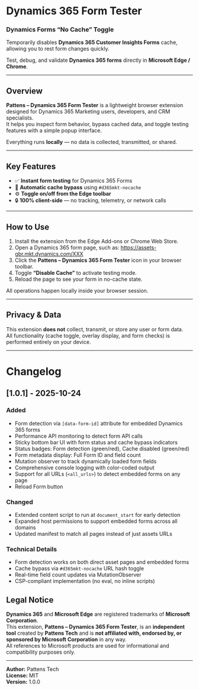 # Dynamics 365 Form Tester

### Dynamics Forms “No Cache” Toggle

Temporarily disables **Dynamics 365 Customer Insights Forms** cache, allowing you to rest form changes quickly.

Test, debug, and validate **Dynamics 365 forms** directly in **Microsoft Edge / Chrome**.

---

## Overview

**Pattens – Dynamics 365 Form Tester** is a lightweight browser extension designed for Dynamics 365 Marketing users, developers, and CRM specialists.  
It helps you inspect form behavior, bypass cached data, and toggle testing features with a simple popup interface.

Everything runs **locally** — no data is collected, transmitted, or shared.

---

## Key Features

- ✅ **Instant form testing** for Dynamics 365 Forms  
- 🔄 **Automatic cache bypass** using `#d365mkt-nocache`  
- ⚙️ **Toggle on/off from the Edge toolbar**  
- 🔒 **100% client-side** — no tracking, telemetry, or network calls  

---

## How to Use

1. Install the extension from the Edge Add-ons or Chrome Web Store.  
2. Open a Dynamics 365 form page, such as:  https://assets-gbr.mkt.dynamics.com/XXX
3. Click the **Pattens – Dynamics 365 Form Tester** icon in your browser toolbar.  
4. Toggle **“Disable Cache”** to activate testing mode.  
5. Reload the page to see your form in no-cache state.

All operations happen locally inside your browser session.

---

## Privacy & Data

This extension **does not** collect, transmit, or store any user or form data.  
All functionality (cache toggle, overlay display, and form checks) is performed entirely on your device.

---

# Changelog

## [1.0.1] - 2025-10-24

### Added
- Form detection via `[data-form-id]` attribute for embedded Dynamics 365 forms
- Performance API monitoring to detect form API calls
- Sticky bottom bar UI with form status and cache bypass indicators
- Status badges: Form detection (green/red), Cache disabled (green/red)
- Form metadata display: Full Form ID and field count
- Mutation observer to track dynamically loaded form fields
- Comprehensive console logging with color-coded output
- Support for all URLs (`<all_urls>`) to detect embedded forms on any page
- Reload Form button

### Changed
- Extended content script to run at `document_start` for early detection
- Expanded host permissions to support embedded forms across all domains
- Updated manifest to match all pages instead of just assets URLs

### Technical Details
- Form detection works on both direct asset pages and embedded forms
- Cache bypass via `#d365mkt-nocache` URL hash toggle
- Real-time field count updates via MutationObserver
- CSP-compliant implementation (no eval, no inline scripts)

## Legal Notice

**Dynamics 365** and **Microsoft Edge** are registered trademarks of **Microsoft Corporation**.  
This extension, **Pattens – Dynamics 365 Form Tester**, is an **independent tool** created by **Pattens Tech** and is **not affiliated with, endorsed by, or sponsored by Microsoft Corporation** in any way.  
All references to Microsoft products are used for informational and compatibility purposes only.

---

**Author:** Pattens Tech  
**License:** MIT  
**Version:** 1.0.0

